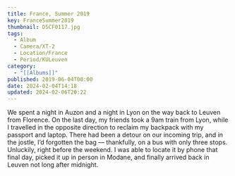 ```yaml
---
title: France, Summer 2019
key: FranceSummer2019
thumbnail: DSCF0117.jpg
tags:
  - Album
  - Camera/XT-2
  - Location/France
  - Period/KULeuven
category:
  - "[[Albums]]"
published: 2019-06-04T00:00
date: 2024-02-04T14:18
updated: 2024-02-06T20:22
---
```

We spent a night in Auzon and a night in Lyon on the way back to Leuven from Florence. On the last day, my friends took a 9am train from Lyon, while I travelled in the opposite direction to reclaim my backpack with my passport and laptop. There had been a detour on our incoming trip, and in the jostle, I’d forgotten the bag — thankfully, on a bus with only three stops. Unluckily, right before the weekend. I was able to locate it by phone that final day, picked it up in person in Modane, and finally arrived back in Leuven not long after midnight.
